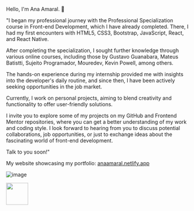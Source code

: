 Hello, I'm Ana Amaral. 👋

"I began my professional journey with the Professional Specialization course in Front-end Development, which I have already completed. There, I had my first encounters with HTML5, CSS3, Bootstrap, JavaScript, React, and React Native.

After completing the specialization, I sought further knowledge through various online courses, including those by Gustavo Guanabara, Mateus Batistti, Sujeito Programador, Mouredev, Kevin Powell, among others.

The hands-on experience during my internship provided me with insights into the developer's daily routine, and since then, I have been actively seeking opportunities in the job market.

Currently, I work on personal projects, aiming to blend creativity and functionality to offer user-friendly solutions.

I invite you to explore some of my projects on my GitHub and Frontend Mentor repositories, where you can get a better understanding of my work and coding style. I look forward to hearing from you to discuss potential collaborations, job opportunities, or just to exchange ideas about the fascinating world of front-end development.

Talk to you soon!"

My website showcasing my portfolio: <a href="https://anaamaral.netlify.app/">anaamaral.netlify.app</a>



![image](https://logodix.com/logo/954889.png)

<a href="https://www.linkedin.com/in/ana-machado-amaral-604462106/"><img src="https://upload.wikimedia.org/wikipedia/commons/e/e0/LinkedIn-Logo.png" alt="" width="60"></a>
